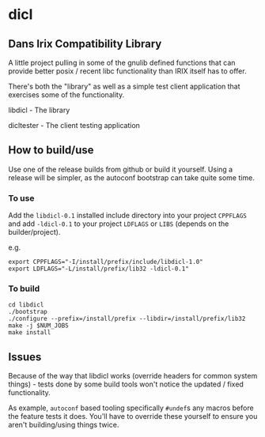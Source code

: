 # dicl

## Dans Irix Compatibility Library

A little project pulling in some of the gnulib defined functions that can provide better posix / recent libc functionality than IRIX itself has to offer.

There's both the "library" as well as a simple test client application that exercises some of the functionality.

libdicl - The library

dicltester - The client testing application

## How to build/use
Use one of the release builds from github or build it yourself. Using a release will be simpler, as the autoconf bootstrap can take quite some time.

### To use
Add the `libdicl-0.1` installed include directory into your project `CPPFLAGS` and add `-ldicl-0.1` to your project `LDFLAGS` or `LIBS` (depends on the builder/project).

e.g.

```
export CPPFLAGS="-I/install/prefix/include/libdicl-1.0"
export LDFLAGS="-L/install/prefix/lib32 -ldicl-0.1"
```

### To build
```
cd libdicl
./bootstrap
./configure --prefix=/install/prefix --libdir=/install/prefix/lib32
make -j $NUM_JOBS
make install
```

## Issues
Because of the way that libdicl works (override headers for common system things) - tests done by some build tools won't notice the updated / fixed functionality.

As example, `autoconf` based tooling specifically `#undef`s any macros before the feature tests it does. You'll have to override these yourself to ensure you aren't building/using things twice.
